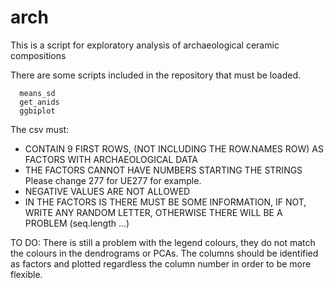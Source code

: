 # arch
This is a script for exploratory analysis of archaeological ceramic compositions

There are some scripts included in the repository that must be loaded. 

      means_sd 
      get_anids
      ggbiplot


   
 
 The csv must:
 
  - CONTAIN 9 FIRST ROWS, (NOT INCLUDING THE ROW.NAMES ROW) AS FACTORS WITH ARCHAEOLOGICAL DATA
  - THE FACTORS CANNOT HAVE NUMBERS STARTING THE STRINGS Please change 277 for UE277 for example.
  - NEGATIVE VALUES ARE NOT ALLOWED
  - IN THE FACTORS IS THERE MUST BE SOME INFORMATION, IF NOT, WRITE ANY RANDOM LETTER, OTHERWISE THERE WILL BE A PROBLEM (seq.length ...)
 
 
 
 TO DO:
 There is still a problem with the legend colours, they do not match the colours in the dendrograms or PCAs. 
 The columns should be identified as factors and plotted regardless the column number in order to be more flexible. 
